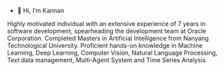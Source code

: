 - 👋 Hi, I’m Kannan

Highly motivated individual with an extensive experience of 7 years in software development, spearheading the development team at Oracle Corporation. Completed Masters in Artificial Intelligence from Nanyang Technological University. Proficient hands-on knowledge in Machine Learning, Deep Learning, Computer Vision, Natural Language Processing, Text data management, Multi-Agent System and Time Series Analysis.

<!---
rgkannan676/rgkannan676 is a ✨ special ✨ repository because its `README.md` (this file) appears on your GitHub profile.
You can click the Preview link to take a look at your changes.
--->
